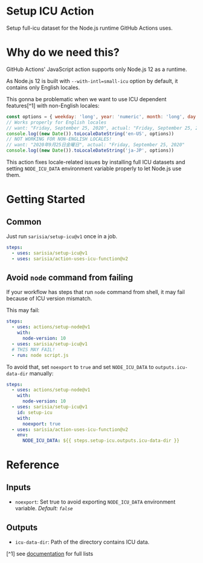# Setup ICU Action

Setup full-icu dataset for the Node.js runtime GitHub Actions uses.

# Why do we need this?

GitHub Actions' JavaScript action supports only Node.js 12 as a runtime.

As Node.js 12 is built with `--with-intl=small-icu` option by default, it
contains only English locales.

This gonna be problematic when we want to use ICU dependent features[^1] with non-English locales:
```javascript
const options = { weekday: 'long', year: 'numeric', month: 'long', day: 'numeric' }
// Works properly for English locales
// want: "Friday, September 25, 2020", actual: "Friday, September 25, 2020"
console.log((new Date()).toLocaleDateString('en-US', options))
// NOT WORKING FOR NON-ENGLISH LOCALES!
// want: "2020年9月25日金曜日", actual: "Friday, September 25, 2020"
console.log((new Date()).toLocaleDateString('ja-JP', options))
```

This action fixes locale-related issues by installing full ICU datasets and setting
`NODE_ICU_DATA` environment variable properly to let Node.js use them.

# Getting Started

## Common

Just run `sarisia/setup-icu@v1` once in a job.

```yaml
steps:
  - uses: sarisia/setup-icu@v1
  - uses: sarisia/action-uses-icu-function@v2
```

## Avoid `node` command from failing

If your workflow has steps that run `node` command from shell, it may fail because of
ICU version mismatch.

This may fail:
```yaml
steps:
  - uses: actions/setup-node@v1
    with:
      node-version: 10
  - uses: sarisia/setup-icu@v1
  # THIS MAY FAIL!
  - run: node script.js
```

To avoid that, set `noexport` to `true` and set `NODE_ICU_DATA` to `outputs.icu-data-dir` manually:
```yaml
steps:
  - uses: actions/setup-node@v1
    with:
      node-version: 10
  - uses: sarisia/setup-icu@v1
    id: setup-icu
    with:
      noexport: true
  - uses: sarisia/action-uses-icu-function@v2
    env:
      NODE_ICU_DATA: ${{ steps.setup-icu.outputs.icu-data-dir }}
```

# Reference

## Inputs

- `noexport`: Set true to avoid exporting `NODE_ICU_DATA` environment variable. _Default: `false`_

## Outputs

- `icu-data-dir`: Path of the directory contains ICU data.

[^1] see [documentation](https://nodejs.org/docs/latest/api/intl.html#intl_options_for_building_node_js) for full lists
